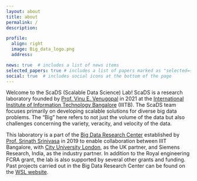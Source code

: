 ```yaml
---
layout: about
title: about
permalink: /
description:

profile:
  align: right
  image: Big_data_logo.png
  address:

news: true  # includes a list of news items
selected_papers: true # includes a list of papers marked as "selected={true}"
social: true  # includes social icons at the bottom of the page
---
```


Welcome to the ScaDS (Scalable Data Science) Lab! ScaDS is a research laboratory founded by [Prof. Vinu E. Venugopal](https://www.iiitb.ac.in/faculty/dr-vinu-e-venugopal) in 2021 at the [International Institute of Information Technology Bangalore](https://www.iiitb.ac.in/) (IIITB). The ScaDS team focuses primarily on developing scalable solutions for diverse big data problems. The “Big” here refers to not just the volume of the data but also challenges concerning the variety, veracity, and velocity of the data. 

This laboratory is a part of the [Big Data Research Center](http://wsl.iiitb.ac.in/cds/index.php/Big_Data_Research_Center) established by [Prof. Srinath Srinivasa](https://www.iiitb.ac.in/faculty/srinath-srinivasa) in 2019 to enable collaboration between IIIT Bangalore, with [City University London](https://www.city.ac.uk/), as the UK partner, and Siemens Research, India, as the industry partner. In addition to the Royal engineering FCRA grant, the lab is also supported by several other grants and funding. Past projects carried out in the Big Data Research Center can be found on the [WSL website](http://wsl.iiitb.ac.in/co-creation-of-a-center-of-excellence-in-big-data-engineering/).




